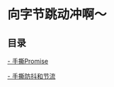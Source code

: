 # 向字节跳动冲啊～

## 目录  

[- 手撕Promise](https://github.com/961998264/study/tree/master/promise)

[- 手撕防抖和节流](https://github.com/961998264/study/tree/debounce_throttle/debounce%26throttle)